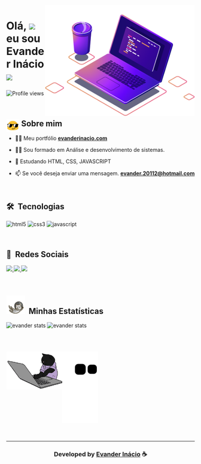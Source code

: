 
<img src="images/computer-illustration.png" min-width="400px" max-width="450px" width="400px" align="right" alt="Computador">
<h1 align="left">Olá, <img src="https://github.com/EvanderInacio/EvanderInacio/blob/main/images/Earth.gif?raw=true" width="30px"> eu sou Evander Inácio <img src="https://raw.githubusercontent.com/kaueMarques/kaueMarques/master/hi.gif" width="30px"></h1>

<p align="left"> <img src="https://komarev.com/ghpvc/?username=EvanderInacio&color=000dff" alt="Profile views" /> </p>

<br>

 ## &nbsp;Sobre mim <img src="images/oculos.gif" width="35" align="left">
 
- 👨‍💻 Meu portfólio **[ evanderinacio.com](https://www.evanderinacio.com)**
 
- 👨‍🎓 Sou formado em Análise e desenvolvimento de sistemas.

- 🚀 Estudando HTML, CSS, JAVASCRIPT

- 📫 Se você deseja enviar uma mensagem.  **evander.20112@hotmail.com**

<br>

## 🛠 &nbsp;Tecnologias

<p align="left">
 <img src="https://img.shields.io/badge/-HTML-000dff?style=for-the-badge&logo=HTML5&logoColor=FFFFFF" alt="html5"/> 
 <img src="https://img.shields.io/badge/-CSS-000dff?style=for-the-badge&logo=CSS3&logoColor=FFFFFF" alt="css3"/>
 <img src="https://img.shields.io/badge/-JAVASCRIPT-000dff?style=for-the-badge&logo=JAVASCRIPT&logoColor=FFFFFF" alt="javascript"/> 
</p>
  
<br>

## 📱 &nbsp;Redes Sociais

<p align="left">
 
 <a href="https://www.linkedin.com/in/evander-inacio" alt="Linkedin">
  <img src="https://img.shields.io/badge/-Linkedin-000dff?style=for-the-badge&logo=Linkedin&logoColor=FFFFFF&link=https://www.linkedin.com/in/evander-inacio"/> 
 </a>
 
 <a href="https://www.facebook.com/evandder.lopes" alt="Facebook">
  <img src="https://img.shields.io/badge/-Facebook-000dff?style=for-the-badge&logo=Facebook&logoColor=FFFFFF&link=https://www.facebook.com/evandder.lopes"/> 
 </a>
 
 <a href="https://twitter.com/Evander_Inacio" alt="Twitter">
  <img src="https://img.shields.io/badge/-Twitter-000dff?style=for-the-badge&logo=Twitter&logoColor=FFFFFF&link=https://twitter.com/Evander_Inacio"/> 
 </a>

 </p>

<br>

## <img src="images/gato_astronauta.gif" width="50" height="50" align="10">  &nbsp;Minhas Estatísticas 

<img width="530em" src="https://github-readme-stats.vercel.app/api?username=EvanderInacio&show_icons=true=anuraghazra&show_icons=true&theme=algolia" alt="evander stats"/> <img width="530em" src="https://github-readme-stats.vercel.app/api/top-langs/?username=EvanderInacio&layout=compact&theme=algolia" alt="evander stats"/>
  
<br>

## <img src="images/gato.gif" width="150" align="left">
![Snake animation](https://github.com/EvanderInacio/EvanderInacio/blob/output/github-contribution-grid-snake.svg)

<br>

-----

  <h3 align="center"> Developed by <a href="https://www.linkedin.com/in/kennedybarros/">Evander Inácio</a> ☕</h3>


